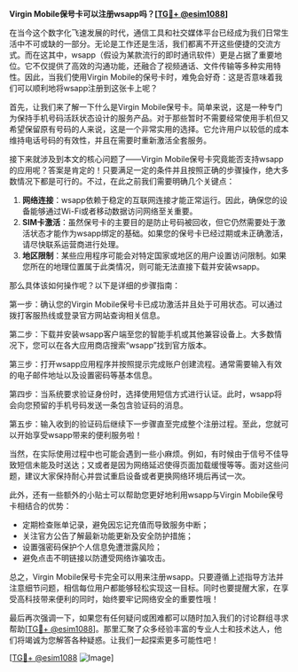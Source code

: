 **Virgin Mobile保号卡可以注册wsapp吗？[[TG💪+ @esim1088](https://t.me/s/esim1088)]**

在当今这个数字化飞速发展的时代，通信工具和社交媒体平台已经成为我们日常生活中不可或缺的一部分。无论是工作还是生活，我们都离不开这些便捷的交流方式。而在这其中，wsapp（假设为某款流行的即时通讯软件）更是占据了重要地位。它不仅提供了高效的沟通功能，还融合了视频通话、文件传输等多种实用特性。因此，当我们使用Virgin Mobile的保号卡时，难免会好奇：这是否意味着我们可以顺利地将wsapp注册到这张卡上呢？

首先，让我们来了解一下什么是Virgin Mobile保号卡。简单来说，这是一种专门为保持手机号码活跃状态设计的服务产品。对于那些暂时不需要经常使用手机但又希望保留原有号码的人来说，这是一个非常实用的选择。它允许用户以较低的成本维持电话号码的有效性，并且在需要时重新激活全套服务。

接下来就涉及到本文的核心问题了——Virgin Mobile保号卡究竟能否支持wsapp的应用呢？答案是肯定的！只要满足一定的条件并且按照正确的步骤操作，绝大多数情况下都是可行的。不过，在此之前我们需要明确几个关键点：

1. **网络连接**：wsapp依赖于稳定的互联网连接才能正常运行。因此，确保您的设备能够通过Wi-Fi或者移动数据访问网络至关重要。
2. **SIM卡激活**：虽然保号卡的主要目的是防止号码被回收，但它仍然需要处于激活状态才能作为wsapp绑定的基础。如果您的保号卡已经过期或未正确激活，请尽快联系运营商进行处理。
3. **地区限制**：某些应用程序可能会对特定国家或地区的用户设置访问限制。如果您所在的地理位置属于此类情况，则可能无法直接下载并安装wsapp。

那么具体该如何操作呢？以下是详细的步骤指南：

第一步：确认您的Virgin Mobile保号卡已成功激活并且处于可用状态。可以通过拨打客服热线或登录官方网站查询相关信息。

第二步：下载并安装wsapp客户端至您的智能手机或其他兼容设备上。大多数情况下，您可以在各大应用商店搜索“wsapp”找到官方版本。

第三步：打开wsapp应用程序并按照提示完成账户创建流程。通常需要输入有效的电子邮件地址以及设置密码等基本信息。

第四步：当系统要求验证身份时，选择使用短信方式进行认证。此时，wsapp将会向您预留的手机号码发送一条包含验证码的消息。

第五步：输入收到的验证码后继续下一步骤直至完成整个注册过程。至此，您就可以开始享受wsapp带来的便利服务啦！

当然，在实际使用过程中也可能会遇到一些小麻烦。例如，有时候由于信号不佳导致短信未能及时送达；又或者是因为网络延迟使得页面加载缓慢等等。面对这些问题，建议大家保持耐心并尝试重启设备或者更换网络环境后再试一次。

此外，还有一些额外的小贴士可以帮助您更好地利用wsapp与Virgin Mobile保号卡相结合的优势：

- 定期检查账单记录，避免因忘记充值而导致服务中断；
- 关注官方公告了解最新功能更新及安全防护措施；
- 设置强密码保护个人信息免遭泄露风险；
- 避免点击不明链接以防遭受网络诈骗攻击。

总之，Virgin Mobile保号卡完全可以用来注册wsapp。只要遵循上述指导方法并注意细节问题，相信每位用户都能够轻松实现这一目标。同时也要提醒大家，在享受高科技带来便利的同时，始终要牢记网络安全的重要性哦！

最后再次强调一下，如果您有任何疑问或困难都可以随时加入我们的讨论群组寻求帮助[[TG💪+ @esim1088](https://t.me/s/esim1088)]。那里汇聚了众多经验丰富的专业人士和技术达人，他们将竭诚为您解答各种疑惑。让我们一起探索更多可能性吧！

[[TG💪+ @esim1088](https://t.me/s/esim1088) ![Image](https://i.postimg.cc/4NQfJmqS/Snipaste-2025-05-13-00-14-12.png)]